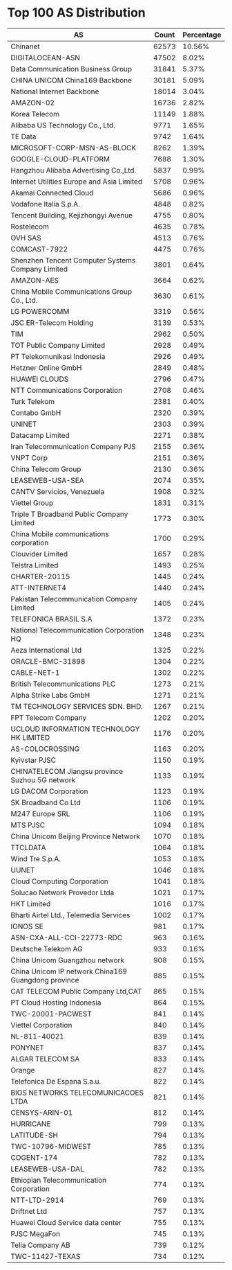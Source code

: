 # Top 100 AS Distribution
| AS | Count | Percentage |
|----|----|----|
| Chinanet | 62573 | 10.56% |
| DIGITALOCEAN-ASN | 47502 | 8.02% |
| Data Communication Business Group | 31841 | 5.37% |
| CHINA UNICOM China169 Backbone | 30181 | 5.09% |
| National Internet Backbone | 18014 | 3.04% |
| AMAZON-02 | 16736 | 2.82% |
| Korea Telecom | 11149 | 1.88% |
| Alibaba US Technology Co., Ltd. | 9771 | 1.65% |
| TE Data | 9742 | 1.64% |
| MICROSOFT-CORP-MSN-AS-BLOCK | 8262 | 1.39% |
| GOOGLE-CLOUD-PLATFORM | 7688 | 1.30% |
| Hangzhou Alibaba Advertising Co.,Ltd. | 5837 | 0.99% |
| Internet Utilities Europe and Asia Limited | 5708 | 0.96% |
| Akamai Connected Cloud | 5686 | 0.96% |
| Vodafone Italia S.p.A. | 4848 | 0.82% |
| Tencent Building, Kejizhongyi Avenue | 4755 | 0.80% |
| Rostelecom | 4635 | 0.78% |
| OVH SAS | 4513 | 0.76% |
| COMCAST-7922 | 4475 | 0.76% |
| Shenzhen Tencent Computer Systems Company Limited | 3801 | 0.64% |
| AMAZON-AES | 3664 | 0.62% |
| China Mobile Communications Group Co., Ltd. | 3630 | 0.61% |
| LG POWERCOMM | 3319 | 0.56% |
| JSC ER-Telecom Holding | 3139 | 0.53% |
| TIM | 2962 | 0.50% |
| TOT Public Company Limited | 2928 | 0.49% |
| PT Telekomunikasi Indonesia | 2926 | 0.49% |
| Hetzner Online GmbH | 2849 | 0.48% |
| HUAWEI CLOUDS | 2796 | 0.47% |
| NTT Communications Corporation | 2708 | 0.46% |
| Turk Telekom | 2381 | 0.40% |
| Contabo GmbH | 2320 | 0.39% |
| UNINET | 2303 | 0.39% |
| Datacamp Limited | 2271 | 0.38% |
| Iran Telecommunication Company PJS | 2155 | 0.36% |
| VNPT Corp | 2151 | 0.36% |
| China Telecom Group | 2130 | 0.36% |
| LEASEWEB-USA-SEA | 2074 | 0.35% |
| CANTV Servicios, Venezuela | 1908 | 0.32% |
| Viettel Group | 1831 | 0.31% |
| Triple T Broadband Public Company Limited | 1773 | 0.30% |
| China Mobile communications corporation | 1700 | 0.29% |
| Clouvider Limited | 1657 | 0.28% |
| Telstra Limited | 1493 | 0.25% |
| CHARTER-20115 | 1445 | 0.24% |
| ATT-INTERNET4 | 1440 | 0.24% |
| Pakistan Telecommunication Company Limited | 1405 | 0.24% |
| TELEFONICA BRASIL S.A | 1372 | 0.23% |
| National Telecommunication Corporation HQ | 1348 | 0.23% |
| Aeza International Ltd | 1325 | 0.22% |
| ORACLE-BMC-31898 | 1304 | 0.22% |
| CABLE-NET-1 | 1302 | 0.22% |
| British Telecommunications PLC | 1273 | 0.21% |
| Alpha Strike Labs GmbH | 1271 | 0.21% |
| TM TECHNOLOGY SERVICES SDN. BHD. | 1267 | 0.21% |
| FPT Telecom Company | 1202 | 0.20% |
| UCLOUD INFORMATION TECHNOLOGY HK LIMITED | 1176 | 0.20% |
| AS-COLOCROSSING | 1163 | 0.20% |
| Kyivstar PJSC | 1150 | 0.19% |
| CHINATELECOM Jiangsu province Suzhou 5G network | 1133 | 0.19% |
| LG DACOM Corporation | 1123 | 0.19% |
| SK Broadband Co Ltd | 1106 | 0.19% |
| M247 Europe SRL | 1106 | 0.19% |
| MTS PJSC | 1094 | 0.18% |
| China Unicom Beijing Province Network | 1070 | 0.18% |
| TTCLDATA | 1064 | 0.18% |
| Wind Tre S.p.A. | 1053 | 0.18% |
| UUNET | 1046 | 0.18% |
| Cloud Computing Corporation | 1041 | 0.18% |
| Solucao Network Provedor Ltda | 1021 | 0.17% |
| HKT Limited | 1016 | 0.17% |
| Bharti Airtel Ltd., Telemedia Services | 1002 | 0.17% |
| IONOS SE | 981 | 0.17% |
| ASN-CXA-ALL-CCI-22773-RDC | 963 | 0.16% |
| Deutsche Telekom AG | 933 | 0.16% |
| China Unicom Guangzhou network | 908 | 0.15% |
| China Unicom IP network China169 Guangdong province | 885 | 0.15% |
| CAT TELECOM Public Company Ltd,CAT | 865 | 0.15% |
| PT Cloud Hosting Indonesia | 864 | 0.15% |
| TWC-20001-PACWEST | 841 | 0.14% |
| Viettel Corporation | 840 | 0.14% |
| NL-811-40021 | 839 | 0.14% |
| PONYNET | 837 | 0.14% |
| ALGAR TELECOM SA | 833 | 0.14% |
| Orange | 827 | 0.14% |
| Telefonica De Espana S.a.u. | 822 | 0.14% |
| BIOS NETWORKS TELECOMUNICACOES LTDA | 821 | 0.14% |
| CENSYS-ARIN-01 | 812 | 0.14% |
| HURRICANE | 799 | 0.13% |
| LATITUDE-SH | 794 | 0.13% |
| TWC-10796-MIDWEST | 785 | 0.13% |
| COGENT-174 | 782 | 0.13% |
| LEASEWEB-USA-DAL | 782 | 0.13% |
| Ethiopian Telecommunication Corporation | 774 | 0.13% |
| NTT-LTD-2914 | 769 | 0.13% |
| Driftnet Ltd | 757 | 0.13% |
| Huawei Cloud Service data center | 755 | 0.13% |
| PJSC MegaFon | 745 | 0.13% |
| Telia Company AB | 739 | 0.12% |
| TWC-11427-TEXAS | 734 | 0.12% |
